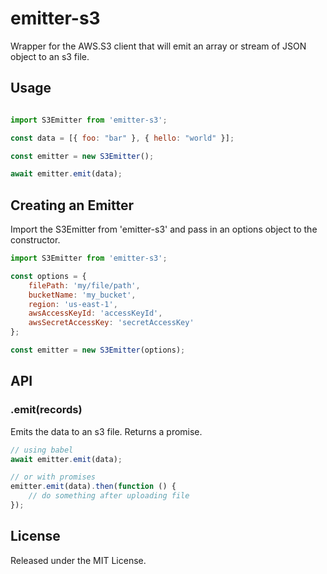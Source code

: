 # emitter-s3

Wrapper for the AWS.S3 client that will emit an array or stream of JSON object to an s3 file.

## Usage

```javascript

import S3Emitter from 'emitter-s3';

const data = [{ foo: "bar" }, { hello: "world" }];

const emitter = new S3Emitter();

await emitter.emit(data);
```

## Creating an Emitter

Import the S3Emitter from 'emitter-s3' and pass in an options object to the constructor.

```javascript
import S3Emitter from 'emitter-s3';

const options = { 
    filePath: 'my/file/path',
    bucketName: 'my_bucket',
    region: 'us-east-1',
    awsAccessKeyId: 'accessKeyId',
    awsSecretAccessKey: 'secretAccessKey'
};

const emitter = new S3Emitter(options);
```

## API

### .emit(records)

Emits the data to an s3 file. Returns a promise.

```javascript
// using babel
await emitter.emit(data);

// or with promises
emitter.emit(data).then(function () {
    // do something after uploading file
});
```

## License

Released under the MIT License.
